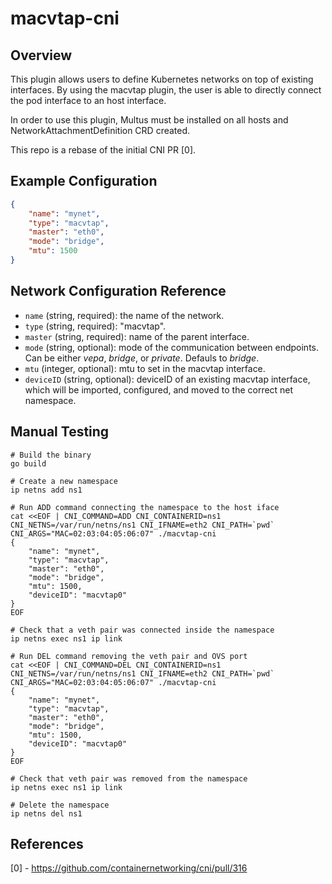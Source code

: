 # macvtap-cni

## Overview
This plugin allows users to define Kubernetes networks on top of existing
interfaces. By using the macvtap plugin, the user is able to directly connect
the pod interface to an host interface.

In order to use this plugin, Multus must be installed on all hosts and
NetworkAttachmentDefinition CRD created.

This repo is a rebase of the initial CNI PR [0].

## Example Configuration

```json
{
    "name": "mynet",
    "type": "macvtap",
    "master": "eth0",
    "mode": "bridge",
    "mtu": 1500
}
```

## Network Configuration Reference

* `name`     (string, required): the name of the network.
* `type`     (string, required): "macvtap".
* `master`   (string, required): name of the parent interface.
* `mode`     (string, optional): mode of the communication between endpoints. Can
  be either *vepa*, *bridge*, or *private*. Defauls to *bridge*.
* `mtu`      (integer, optional): mtu to set in the macvtap interface.
* `deviceID` (string, optional): deviceID of an existing macvtap interface, which
  will be imported, configured, and moved to the correct net namespace.

## Manual Testing

```shell
# Build the binary
go build

# Create a new namespace
ip netns add ns1

# Run ADD command connecting the namespace to the host iface 
cat <<EOF | CNI_COMMAND=ADD CNI_CONTAINERID=ns1 CNI_NETNS=/var/run/netns/ns1 CNI_IFNAME=eth2 CNI_PATH=`pwd` CNI_ARGS="MAC=02:03:04:05:06:07" ./macvtap-cni
{
    "name": "mynet",
    "type": "macvtap",
    "master": "eth0",
    "mode": "bridge",
    "mtu": 1500,
    "deviceID": "macvtap0"
}
EOF

# Check that a veth pair was connected inside the namespace
ip netns exec ns1 ip link

# Run DEL command removing the veth pair and OVS port
cat <<EOF | CNI_COMMAND=DEL CNI_CONTAINERID=ns1 CNI_NETNS=/var/run/netns/ns1 CNI_IFNAME=eth2 CNI_PATH=`pwd` CNI_ARGS="MAC=02:03:04:05:06:07" ./macvtap-cni
{
    "name": "mynet",
    "type": "macvtap",
    "master": "eth0",
    "mode": "bridge",
    "mtu": 1500,
    "deviceID": "macvtap0"
}
EOF

# Check that veth pair was removed from the namespace
ip netns exec ns1 ip link

# Delete the namespace
ip netns del ns1
```

## References
[0] - https://github.com/containernetworking/cni/pull/316
